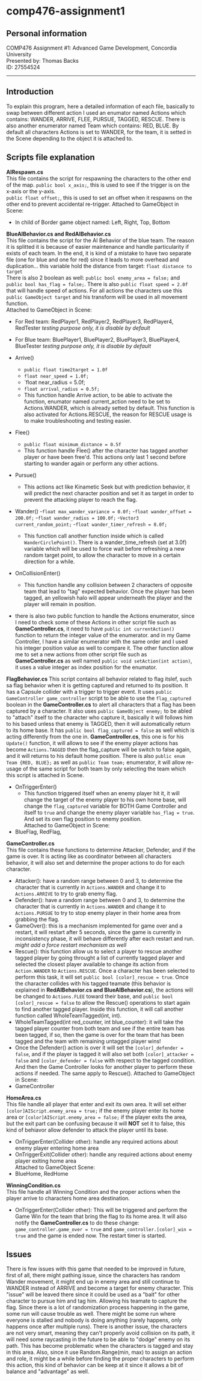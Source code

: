 # comp476-assignment1
## Personal information    
COMP476 Assignment #1: Advanced Game Development, Concordia University    
Presented by: Thomas Backs    
ID: 27554524    
***
## Introduction    
To explain this program, here a detailed information of each file, basically to swap between different action I used an enumator named Actions which contains: WANDER, ARRIVE, FLEE, PURSUE, TAGGED, RESCUE. There is also another enumerator named Team which contains: RED, BLUE. By default all characters Actions is set to WANDER, for the team, it is setted in the Scene depending to the object it is attached to.    

## Scripts file explanation    

**AIRespawn.cs**    
This file contains the script for respawning the characters to the other end of the map.
    `public bool x_axis;`, this is used to see if the trigger is on the x-axis or the y-axis.    
    `public float offset;`, this is used to set an offset when it respawns on the other end to prevent accidental re-trigger.
Attached to GameObject in Scene:
- In child of Border game object named: Left, Right, Top, Bottom    

**BlueAIBehavior.cs and RedAIBehavior.cs**    
This file contains the script for the AI Behavior of the blue team. The reason it is splitted it is because of easier maintenance and handle particularity if exists of each team. In the end, it is kind of a mistake to have two separate file (one for blue and one for red) since it leads to more overhead and duplication... this variable hold the distance from target: `float distance to target`  
There is also 2 boolean as well: `public bool enemy_area = false;` and `public bool has_flag = false;`. There is also `public float speed = 2.0f` that will handle speed of actions. For all actions the characters use this `public GameObject target` and his transform will be used in all movement function.    
Attached to GameObject in Scene:
- For Red team: RedPlayer1, RedPlayer2, RedPlayer3, RedPlayer4, RedTester *testing purpose only, it is disable by default*    
- For Blue team: BluePlayer1, BluePlayer2, BluePlayer3, BluePlayer4, BlueTester *testing purpose only, it is disable by default*

- Arrive()
  - `public float time2target = 1.0f`
  - `float near_speed = 1.0f;`
  - `float near_radius = 5.0f;
  - `float arrival_radius = 0.5f;`
  - This function handle Arrive action, to be able to activate the function, enumator named current_action need to be set to Actions.WANDER, which is already setted by default. This function is also activated for Actions.RESCUE, the reason for RESCUE usage is to make troubleshooting and testing easier.   

- Flee()
  - `public float minimum_distance = 0.5f`
  - This function handle Flee() after the character has tagged another player or have been free'd. This actions only last 1 second before starting to wander again or perform any other actions.    
  
- Pursue()
  - This actions act like Kinametic Seek but with prediction behavior, it will predict the next character position and set it as target in order to prevent the attacking player to reach the flag.    

- Wander()
  -`float max_wander_variance = 0.0f;`
  -`float wander_offset =  200.0f;`
  -`float wander_radius = 100.0f;`
  -`Vector3 current_random_point;`
  -`float wander_timer_refresh = 0.0f;`
  - This function call another function inside which is called `WanderCirclePoint()`. There is a wander_time_refresh (set at 3.0f) variable which will be used to force wait before refreshing a new random target point, to allow the character to move in a certain direction for a while.    
  
- OnCollisionEnter()
  - This function handle any collision between 2 characters of opposite team that lead to "tag" expected behavior. Once the player has been tagged, an yellowish halo will appear underneath the player and the player will remain in position.    

- there is also two public function to handle the Actions enumerator, since I need to check some of these Actions in other script file such as **GameController.cs**, it need to have `public int currentAction()` function to return the integer value of the enumerator. and in my Game Controller, I have a similar enumerator with the same order and I used his integer position value as well to compare it. The other function allow me to set a new actions from other script file such as **GameController.cs** as well named `public void setAction(int action)`, it uses a value integer as index position for the enumator.

**FlagBehavior.cs**
This script contains all behavior related to flag itslef, such sa flag behavior when it is getting captured and returned to its position. It has a Capsule collider with a trigger to trigger event. It uses `public GameController game_controller` script to be able to use the `flag_captured` boolean in the **GameController.cs** to alert all characters that a flag has been captured by a character. It also uses `public GameObject enemy;` to be abled to "attach" itself to the character who capture it, basically it will follows him to his based unless that enemy is TAGGED, then it will automatically return to its home base. It has `public bool flag_captured = false` as well which is acting differently from the one in. **GameController.cs**, this one is for his `Update()` function, it will allows to see if the enemy player actions has become `Actions.TAGGED` then the flag_capture will be switch to false again, and it will returns to his default home position. There is also `public enum Team {RED, BLUE};` as well as `public Team team;` enumerator, it will allow re-usage of the same script for both team by only selecting the team which this script is attached in Scene.    

- OnTriggerEnter()
  - This function triggered itself when an enemy player hit it, it will change the target of the enemy player to his own home base, will change the `flag_captured` variable for BOTH Game Controller and itself to `true` and change the enemy player variable `has_flag = true`. And set its own flag position to enemy position.    
Attached to GameObject in Scene:
- BlueFlag, RedFlag,
  
**GameController.cs**    
This file contains these functions to determine Attacker, Defender, and if the game is over. It is acting like as coordinator between all characters behavior, it will also set and determine the proper actions to do for each character.      
- Attacker(): have a random range between 0 and 3, to determine the character that is currently in `Actions.WANDER` and change it to `Actions.ARRIVE` to try to grab enemy flag.
- Defender(): have a random range between 0 and 3, to determine the character that is currently in `Actions.WANDER` and change it to `Actions.PURSUE` to try to stop enemy player in their home area from grabbing the flag.
- GameOver(): this is a mechanism implemented for game over and a restart, it will restart after 5 seconds, since the game is currently in inconsistency phase, it will behave differently after each restart and run. *might add a force restart mechanism as well*
- Rescue(): this function allow us to select a player to rescue another tagged player by going throught a list of currently tagged player and selected the closest player available to change its action from `Action.WANDER` to `Actions.RESCUE`. Once a character has been selected to perform this task, it will set `public bool [color]_rescue = true`. Once the character collides with his tagged teamate (this behavior is explained in **RedAIBehavior.cs and BlueAIBehavior.cs**), the actions will be changed to `Actions.FLEE` toward their base, and `public bool [color]_rescue = false` to allow the Rescue() operations to start again to find another tagged player. Inside this function, it will call another function called WholeTeamTagged(int, int).    
- WholeTeamTagged(int red_counter, int blue_counter): it will take the tagged player counter from both team and see if the entire team has been tagged, if so, then the game is over for the team that has been tagged and the team with remaining untagged player wins!
- Once the Defender() action is over it will set the `[color]_defender = false`, and if the player is tagged it will also set both `[color]_attacker = false` and `[color_defender = false` with respect to the tagged condition. And then the Game Controller looks for another player to perform these actions if needed. The same apply to Rescue().
Attached to GameObject in Scene:
- GameController  

**HomeArea.cs**    
This file handle all player that enter and exit its own area. It will set either `[color]AIScript.enemy_area = true;` if the enemy player enter its home area or `[color]AIScript.enemy_area = false;` if the player exits the area, but the exit part can be confusing because it will __NOT__ set it to false, this kind of behiavor allow defender to attack the player until its base.
- OnTriggerEnter(Collider other): handle any required actions about enemy player entering home area
- OnTriggerExit(Collider other): handle any required actions about enemy player exiting home area    
Attached to GameObject Scene:
- BlueHome, RedHome    

**WinningCondition.cs**    
This file handle all Winning Condition and the proper actions when the player arrive to characters home area destination.
- OnTriggerEnter(Collider other): This will be triggered and perform the Game Win for the team that bring the flag to its home area. It will also notify the **GameController.cs** to do these change: `game_controller.game_over = true` and `game_controller.[color]_win = true` and the game is ended now. The restart timer is started.

## Issues    
There is few issues with this game that needed to be improved in future, first of all, there might pathing issue, since the characters has random Wander movement, it might end up in enemy area and still continue to WANDER instead of ARRIVE and become a target for enemy character. This "issue" will be leaved there since it could be used as a "bait" for other character to pursue him and tag him. Allowing his teamate to capture the flag. Since there is a lot of randomization process happening in the game, some run will cause trouble as well. There might be some run where everyone is stalled and nobody is doing anything (rarely happens, only happens once after multiple runs). There is another issue, the characters are not very smart, meaning they can't properly avoid collision on its path, it will need some raycasting in the future to be able to "dodge" enemy on its path. This has become problematic when the characters is tagged and stay in this area. Also, since it use Random.Range(min, max) to assign an action and role, it might be a while before finding the proper characters to perform this action, this kind of behavior can be keep at it since it allows a bit of balance and "advantage" as well.
